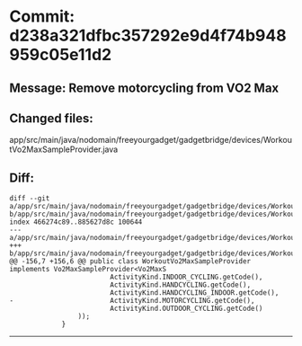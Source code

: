 # Commit: d238a321dfbc357292e9d4f74b948959c05e11d2
## Message: Remove motorcycling from VO2 Max
## Changed files:
 
app/src/main/java/nodomain/freeyourgadget/gadgetbridge/devices/WorkoutVo2MaxSampleProvider.java
## Diff:
```
diff --git a/app/src/main/java/nodomain/freeyourgadget/gadgetbridge/devices/WorkoutVo2MaxSampleProvider.java b/app/src/main/java/nodomain/freeyourgadget/gadgetbridge/devices/WorkoutVo2MaxSampleProvider.java
index 466274c89..885627d8c 100644
--- a/app/src/main/java/nodomain/freeyourgadget/gadgetbridge/devices/WorkoutVo2MaxSampleProvider.java
+++ b/app/src/main/java/nodomain/freeyourgadget/gadgetbridge/devices/WorkoutVo2MaxSampleProvider.java
@@ -156,7 +156,6 @@ public class WorkoutVo2MaxSampleProvider implements Vo2MaxSampleProvider<Vo2MaxS
                         ActivityKind.INDOOR_CYCLING.getCode(),
                         ActivityKind.HANDCYCLING.getCode(),
                         ActivityKind.HANDCYCLING_INDOOR.getCode(),
-                        ActivityKind.MOTORCYCLING.getCode(),
                         ActivityKind.OUTDOOR_CYCLING.getCode()
                 ));
             }
```
-----------------------------------
